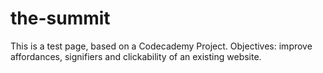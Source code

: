 # the-summit
This is a test page, based on a Codecademy Project. Objectives: improve affordances, signifiers and clickability of an existing website.
